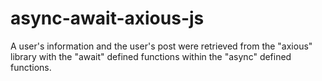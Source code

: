 # async-await-axious-js
A user's information and the user's post were retrieved from the "axious" library with the "await" defined functions within the "async" defined functions.
